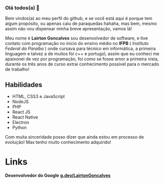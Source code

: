 ### **Olá todos(a)** 👋

Bem vindos(a) ao meu perfil do github, e se você está aqui é porque tem algum propósito, ou apenas caiu de paraquedas hahaha, mas bem, mesmo assim não vou dispensar minha breve apresentação, vamos lá!

Meu nome é **Lairton Goncalves** sou desenvolvedor de software, e tive contato com programação no inicio do ensino médio no **IFPB** ( _Instituto Federal da Paraíba_ ) onde cursava para técnico em informática, a primeira linguagem e talvez a de muitos foi c++ e portugol, assim que eu conheci me apaixonei de vez por programação, foi como se fosse amor a primeira vista, durante os três anos de curso extrai conhecimento possivel para o mercado de trabalho!

## **Habilidades**
- HTML, CSS3 e JavaScript
- NodeJS
- PHP
- React JS
- React Native
- Electron
- Python

Com muita sinceridade posso dizer que ainda estou em processo de evolução! Mas tenho muito conhecimento adquirido!

# **Links**
**Desenvolvedor do Google**
**[g.dev/LairtonGoncalves](https://g.dev/LairtonGoncalves)**

